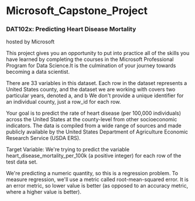 # Microsoft_Capstone_Project
### DAT102x: Predicting Heart Disease Mortality 
hosted by Microsoft

This project gives you an opportunity to put into practice all of the skills you have learned by completing the courses in 
the Microsoft Professional Program for Data Science.It is the culmination of your journey towards becoming a data scientist.

There are 33 variables in this dataset. Each row in the dataset represents a United States county, and the dataset we are working with covers two particular years, denoted a, and b We don't provide a unique identifier for an individual county, just a row_id for each row.

Your goal is to predict the rate of heart disease (per 100,000 individuals) across the United States at the county-level 
from other socioeconomic indicators. The data is compiled from a wide range of sources and made publicly available by 
the United States Department of Agriculture Economic Research Service (USDA ERS).

Target Variable: We're trying to predict the variable heart_disease_mortality_per_100k (a positive integer) 
for each row of the test data set.

We're predicting a numeric quantity, so this is a regression problem. To measure regression, we'll use a metric called root-mean-squared error. It is an error metric, so lower value is better (as opposed to an accuracy metric, where a higher value is better).


